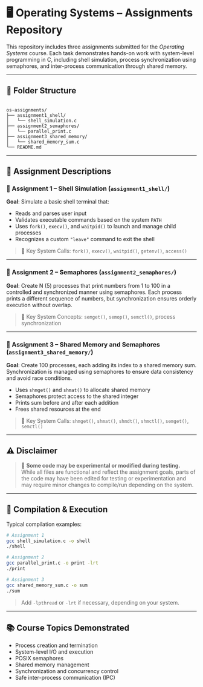 # 🖥️ Operating Systems – Assignments Repository

This repository includes three assignments submitted for the *Operating Systems* course. Each task demonstrates hands-on work with system-level programming in C, including shell simulation, process synchronization using semaphores, and inter-process communication through shared memory.

---

## 📁 Folder Structure

```

os-assignments/
├── assignment1_shell/
│   └── shell_simulation.c
├── assignment2_semaphores/
│   └── parallel_print.c
├── assignment3_shared_memory/
│   └── shared_memory_sum.c
└── README.md

````

---

## 📝 Assignment Descriptions

### 🔹 Assignment 1 – Shell Simulation (`assignment1_shell/`)

**Goal**: Simulate a basic shell terminal that:
- Reads and parses user input
- Validates executable commands based on the system `PATH`
- Uses `fork()`, `execv()`, and `waitpid()` to launch and manage child processes
- Recognizes a custom `"leave"` command to exit the shell

> 🔧 Key System Calls: `fork()`, `execv()`, `waitpid()`, `getenv()`, `access()`

---

### 🔹 Assignment 2 – Semaphores (`assignment2_semaphores/`)

**Goal**: Create N (5) processes that print numbers from 1 to 100 in a controlled and synchronized manner using semaphores. Each process prints a different sequence of numbers, but synchronization ensures orderly execution without overlap.

> 🔧 Key System Concepts: `semget()`, `semop()`, `semctl()`, process synchronization

---

### 🔹 Assignment 3 – Shared Memory and Semaphores (`assignment3_shared_memory/`)

**Goal**: Create 100 processes, each adding its index to a shared memory sum. Synchronization is managed using semaphores to ensure data consistency and avoid race conditions.

- Uses `shmget()` and `shmat()` to allocate shared memory
- Semaphores protect access to the shared integer
- Prints sum before and after each addition
- Frees shared resources at the end

> 🔧 Key System Calls: `shmget()`, `shmat()`, `shmdt()`, `shmctl()`, `semget()`, `semctl()`

---

## ⚠️ Disclaimer

> 🧪 **Some code may be experimental or modified during testing.**  
While all files are functional and reflect the assignment goals, parts of the code may have been edited for testing or experimentation and may require minor changes to compile/run depending on the system.

---

## 🧪 Compilation & Execution

Typical compilation examples:

```bash
# Assignment 1
gcc shell_simulation.c -o shell
./shell

# Assignment 2
gcc parallel_print.c -o print -lrt
./print

# Assignment 3
gcc shared_memory_sum.c -o sum
./sum
````

> Add `-lpthread` or `-lrt` if necessary, depending on your system.

---

## 📚 Course Topics Demonstrated

* Process creation and termination
* System-level I/O and execution
* POSIX semaphores
* Shared memory management
* Synchronization and concurrency control
* Safe inter-process communication (IPC)
